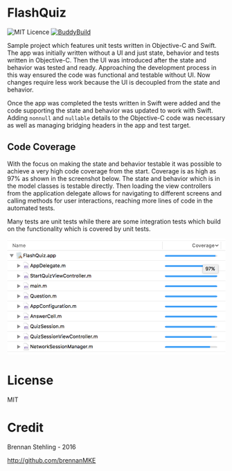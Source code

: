 # FlashQuiz

![MIT Licence](https://img.shields.io/badge/license-MIT-blue.svg)
[![BuddyBuild](https://dashboard.buddybuild.com/api/statusImage?appID=57cc4de670bc81010028daec&branch=master&build=latest)](https://dashboard.buddybuild.com/apps/57cc4de670bc81010028daec/build/latest)

Sample project which features unit tests written in Objective-C and Swift. The app was initially written without a UI and just state, behavior and tests written in Objective-C. Then the UI was introduced after the state and behavior was tested and ready. Approaching the development process in this way ensured the code was functional and testable without UI. Now changes require less work because the UI is decoupled from the state and behavior.

Once the app was completed the tests written in Swift were added and the code supporting the state and behavior was updated to work with Swift. Adding `nonnull` and `nullable` details to the Objective-C code was necessary as well as managing bridging headers in the app and test target.

## Code Coverage

With the focus on making the state and behavior testable it was possible to achieve a very high code coverage from the start. Coverage is as high as 97% as shown in the screenshot below. The state and behavior which is in the model classes is testable directly. Then loading the view controllers from the application delegate allows for navigating to different screens and calling methods for user interactions, reaching more lines of code in the automated tests.

Many tests are unit tests while there are some integration tests which build on the functionality which is covered by unit tests.

![](Coverage.png)

# License

MIT

# Credit

Brennan Stehling - 2016

http://github.com/brennanMKE
